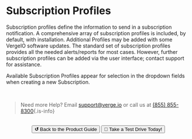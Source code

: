 

# Subscription Profiles
Subscription profiles define the information to send in a subscription notification.
A comprehensive array of subscription profiles is included, by default, with installation. Additional Profiles may be added with some VergeIO software updates. The standard set of subscription profiles provides all the needed alerts/reports for most cases. However, further subscription profiles can be added via the user interface; contact support for assistance.

Available Subscription Profiles appear for selection in the dropdown fields when creating a new Subscription.

<br>   

> Need more Help? Email <a href="mailto:support@verge.io?subject=Support Inquiry" target="_blank" rel="noopener noreferrer">support@verge.io</a> or call us at <a href="tel:+855-855-8300">(855) 855-8300</a>{.is-info}

<br>

<div style="text-align:center; margin-bottom:5px">
  <a href="../ProductGuide/menu"><button class="button-grey"><b>↺</b> Back to the Product Guide</button></a>
  <a href="https://www.verge.io/test-drive#Demo-Section"><button class="button-cta">🚗 Take a Test Drive Today!</button></a>
</div>

